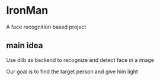 # IronMan

A face recognition based project

## main idea

Use dlib as backend to recognize and detect face in a image

Our goal is to find the target person and give him light
